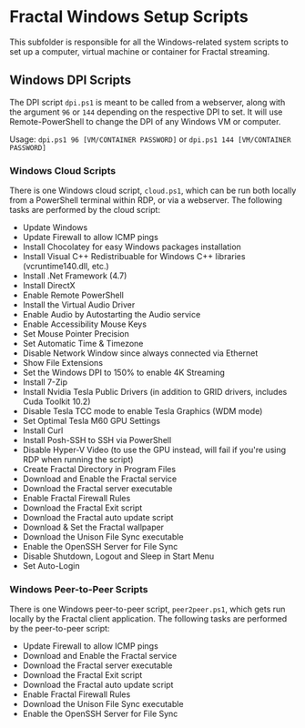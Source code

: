 # Fractal Windows Setup Scripts

This subfolder is responsible for all the Windows-related system scripts to set up a computer, virtual machine or container for Fractal streaming.

## Windows DPI Scripts

The DPI script `dpi.ps1` is meant to be called from a webserver, along with the argument `96` or `144` depending on the respective DPI to set. It will use Remote-PowerShell to change the DPI of any Windows VM or computer.

Usage: ```dpi.ps1 96 [VM/CONTAINER PASSWORD]``` or ```dpi.ps1 144 [VM/CONTAINER PASSWORD]```

### Windows Cloud Scripts

There is one Windows cloud script, `cloud.ps1`, which can be run both locally from a PowerShell terminal within RDP, or via a webserver. The following tasks are performed by the cloud script:

- Update Windows
- Update Firewall to allow ICMP pings
- Install Chocolatey for easy Windows packages installation
- Install Visual C++ Redistribuable for Windows C++ libraries (vcruntime140.dll, etc.)
- Install .Net Framework (4.7)
- Install DirectX
- Enable Remote PowerShell
- Install the Virtual Audio Driver
- Enable Audio by Autostarting the Audio service
- Enable Accessibility Mouse Keys
- Set Mouse Pointer Precision
- Set Automatic Time & Timezone
- Disable Network Window since always connected via Ethernet
- Show File Extensions
- Set the Windows DPI to 150% to enable 4K Streaming
- Install 7-Zip
- Install Nvidia Tesla Public Drivers (in addition to GRID drivers, includes Cuda Toolkit 10.2)
- Disable Tesla TCC mode to enable Tesla Graphics (WDM mode)
- Set Optimal Tesla M60 GPU Settings
- Install Curl
- Install Posh-SSH to SSH via PowerShell
- Disable Hyper-V Video (to use the GPU instead, will fail if you're using RDP when running the script)
- Create Fractal Directory in Program Files
- Download and Enable the Fractal service
- Download the Fractal server executable
- Enable Fractal Firewall Rules
- Download the Fractal Exit script
- Download the Fractal auto update script
- Download & Set the Fractal wallpaper
- Download the Unison File Sync executable
- Enable the OpenSSH Server for File Sync
- Disable Shutdown, Logout and Sleep in Start Menu
- Set Auto-Login

### Windows Peer-to-Peer Scripts

There is one Windows peer-to-peer script, `peer2peer.ps1`, which gets run locally by the Fractal client application. The following tasks are performed by the peer-to-peer script:

- Update Firewall to allow ICMP pings
- Download and Enable the Fractal service
- Download the Fractal server executable
- Download the Fractal Exit script
- Download the Fractal auto update script
- Enable Fractal Firewall Rules
- Download the Unison File Sync executable
- Enable the OpenSSH Server for File Sync
